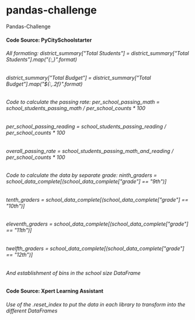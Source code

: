 # pandas-challenge
Pandas-Challenge
#### Code Source: PyCitySchoolstarter
###### All formating: district_summary["Total Students"] = district_summary["Total Students"].map("{:,}".format)
###### district_summary["Total Budget"] = district_summary["Total Budget"].map("${:,.2f}".format)
###### Code to calculate the passing rate: per_school_passing_math = school_students_passing_math / per_school_counts * 100
###### per_school_passing_reading = school_students_passing_reading / per_school_counts * 100
###### overall_passing_rate = school_students_passing_math_and_reading / per_school_counts * 100
###### Code to calculate the data by separate grade: ninth_graders = school_data_complete[(school_data_complete["grade"] == "9th")]
###### tenth_graders = school_data_complete[(school_data_complete["grade"] == "10th")]
###### eleventh_graders = school_data_complete[(school_data_complete["grade"] == "11th")]
###### twelfth_graders = school_data_complete[(school_data_complete["grade"] == "12th")]
###### And establishment of bins in the school size DataFrame

#### Code Source: Xpert Learning Assistant
###### Use of the .reset_index to put the data in each library to transform into the different DataFrames
######
######
######
######
